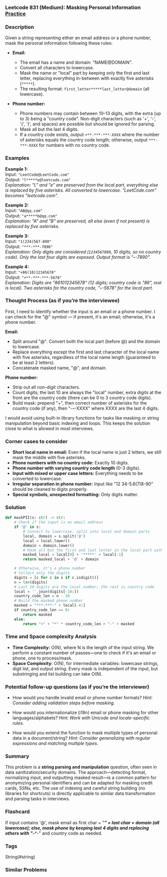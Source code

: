 ### Leetcode 831 (Medium): Masking Personal Information [Practice](https://leetcode.com/problems/masking-personal-information)

### Description  
Given a string representing either an email address or a phone number, mask the personal information following these rules:

- **Email:**  
  - The email has a name and domain: "NAME@DOMAIN".
  - Convert all characters to lowercase.
  - Mask the name or "local" part by keeping only the first and last letter, replacing everything in-between with exactly five asterisks (`*****`).
  - The resulting format: `first_letter*****last_letter@domain` (all lowercase).

- **Phone number:**  
  - Phone numbers may contain between 10–13 digits, with the extra (up to 3) being a "country code". Non-digit characters (such as '+', '-', '(', ')', and spaces) are possible but should be ignored for parsing.
  - Mask all but the last 4 digits.
  - If a country code exists, output `+**-***-***-XXXX` where the number of asterisks equals the country code length; otherwise, output `***-***-XXXX` for numbers with no country code.

### Examples  

**Example 1:**  
Input: `"LeetCode@LeetCode.com"`  
Output: `"l*****e@leetcode.com"`  
*Explanation: "L" and "e" are preserved from the local part, everything else is replaced by five asterisks. All converted to lowercase. "LeetCode.com" becomes "leetcode.com".*

**Example 2:**  
Input: `"AB@qq.com"`  
Output: `"a*****b@qq.com"`  
*Explanation: "A" and "B" are preserved, all else (even if not present) is replaced by five asterisks.*

**Example 3:**  
Input: `"1(234)567-890"`  
Output: `"***-***-7890"`  
*Explanation: Only digits are considered (`1234567890`, 10 digits, so no country code). Only the last four digits are exposed. Output format is "***-***-7890".*

**Example 4:**  
Input: `"+86(10)12345678"`  
Output: `"+**-***-***-5678"`  
*Explanation: Digits are "861012345678" (12 digits; country code is "86", rest is local). Two asterisks for the country code, "***-***-5678" for the local part.*

### Thought Process (as if you’re the interviewee)  
First, I need to identify whether the input is an email or a phone number. I can check for the "@" symbol — if present, it's an email; otherwise, it's a phone number.

**Email:**
- Split around "@". Convert both the local part (before @) and the domain to lowercase.
- Replace everything except the first and last character of the local name with five asterisks, regardless of the local name length (guaranteed to be at least 2 letters).
- Concatenate masked name, "@", and domain.

**Phone number:**
- Strip out all non-digit characters.
- Count digits; the last 10 are always the "local" number, extra digits at the front are the country code (there can be 0 to 3 country code digits).
- Build mask: prepend "+", then correct number of asterisks for the country code (if any), then "-***-***-XXXX" where XXXX are the last 4 digits.

I would avoid using built-in library functions for tasks like masking or string manipulation beyond basic indexing and loops. This keeps the solution close to what is allowed in most interviews.

### Corner cases to consider  
- **Short local name in email:** Even if the local name is just 2 letters, we still mask the middle with five asterisks.
- **Phone numbers with no country code:** Exactly 10 digits.
- **Phone number with varying country code length** (0-3 digits).
- **Input with mixed or upper case letters:** Everything needs to be converted to lowercase.
- **Irregular separation in phone number:** Input like "12 34-5.6(7)8-90" should be cleaned to digits properly.
- **Special symbols, unexpected formatting:** Only digits matter.

### Solution

```python
def maskPII(s: str) -> str:
    # Check if the input is an email address
    if '@' in s:
        # Convert to lowercase, split into local and domain parts
        local, domain = s.split('@')
        local = local.lower()
        domain = domain.lower()
        # Mask all but the first and last letter in the local part with five asterisks
        masked_local = local[0] + '*****' + local[-1]
        return masked_local + '@' + domain

    # Otherwise, it's a phone number
    # Collect only the digits
    digits = [c for c in s if c.isdigit()]
    n = len(digits)
    # Last 10 digits are the local number; the rest is country code
    local = ''.join(digits[-10:])
    country_code_len = n - 10
    # Build the masked phone number
    masked = "***-***-" + local[-4:]
    if country_code_len == 0:
        return masked
    else:
        return "+" + "*" * country_code_len + "-" + masked
```

### Time and Space complexity Analysis  

- **Time Complexity:** O(N), where N is the length of the input string. We perform a constant number of passes—one to check if it's an email or phone, one to process/mask.
- **Space Complexity:** O(N), for intermediate variables: lowercase strings, digit list, and output string. Every mask is independent of the input, but substringing and list building can take O(N).

### Potential follow-up questions (as if you’re the interviewer)  

- How would you handle invalid email or phone number formats?
  *Hint: Consider adding validation steps before masking.*

- How would you internationalize (i18n) email or phone masking for other languages/alphabets?
  *Hint: Work with Unicode and locale-specific rules.*

- How would you extend the function to mask multiple types of personal data in a document/string?
  *Hint: Consider generalizing with regular expressions and matching multiple types.*

### Summary
This problem is a **string parsing and manipulation** question, often seen in data sanitization/security domains. The approach—detecting format, normalizing input, and outputting masked result—is a common pattern for anonymizing personal identifiers and can be adapted for masking credit cards, SSNs, etc. The use of indexing and careful string building (no libraries for shortcuts) is directly applicable to similar data transformation and parsing tasks in interviews.


### Flashcard
If input contains '@', mask email as first char + "*****" + last char + domain (all lowercase); else, mask phone by keeping last 4 digits and replacing others with "***-***-" and country code as needed.

### Tags
String(#string)

### Similar Problems
